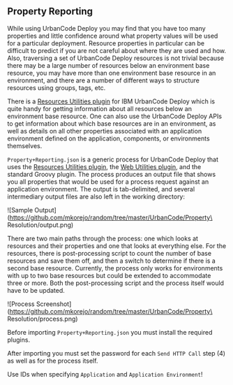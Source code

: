 ## Property Reporting
While using UrbanCode Deploy you may find that you have too many properties and little confidence around what property values will be used for a particular deployment. Resource properties in particular can be difficult to predict if you are not careful about where they are used and how. Also, traversing a set of UrbanCode Deploy resources is not trivial because there may be a large number of resources below an environment base resource, you may have more than one environment base resource in an environment, and there are a number of different ways to structure resources using groups, tags, etc.

There is a [Resources Utilities plugin](https://github.com/IBM-UrbanCode/Resource-Utilities-UCD) for IBM UrbanCode Deploy which is quite handy for getting information about all resources below an environment base resource. One can also use the UrbanCode Deploy APIs to get information about which base resources are in an environment, as well as details on all other properties associated with an application environment defined on the application, components, or environments themselves.

`Property+Reporting.json` is a generic process for UrbanCode Deploy that uses the [Resources Utilities plugin](https://github.com/IBM-UrbanCode/Resource-Utilities-UCD), the [Web Utilities plugin](https://developer.ibm.com/urbancode/plugin/web-utilities-ibmucd), and the standard Groovy plugin. The process produces an output file that shows you all properties that would be used for a process request against an application environment. The output is tab-delimited, and several intermediary output files are also left in the working directory:

![Sample Output](https://github.com/mkorejo/random/tree/master/UrbanCode/Property\ Resolution/output.png)

There are two main paths through the process: one which looks at resources and their properties and one that looks at everything else. For the resources, there is post-processing script to count the number of base resources and save them off, and then a switch to determine if there is a second base resource. Currently, the process only works for environments with up to two base resources but could be extended to accommodate three or more. Both the post-processing script and the process itself would have to be updated.

![Process Screenshot](https://github.com/mkorejo/random/tree/master/UrbanCode/Property\ Resolution/process.png)

Before importing `Property+Reporting.json` you must install the required plugins.

After importing you must set the password for each `Send HTTP Call` step (4) as well as for the process itself.

Use IDs when specifying `Application` and `Application Environment`!
